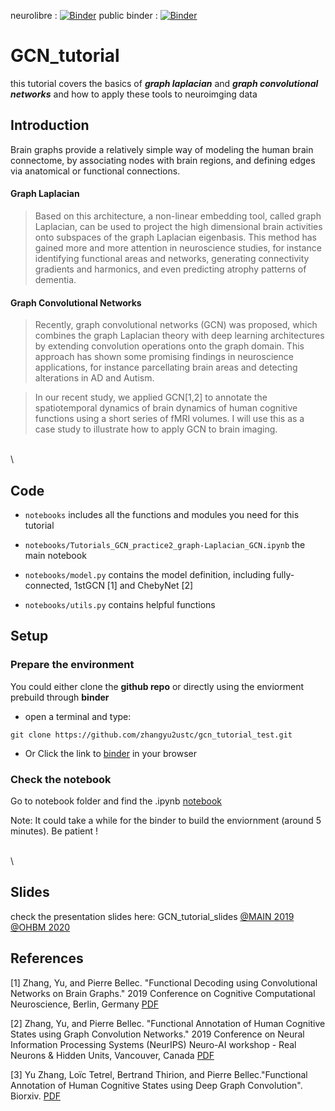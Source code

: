 neurolibre : [![Binder](http://binder-wksh2.conp.cloud/badge_logo.svg)](http://binder-wksh2.conp.cloud/v2/gh/zhangyu2ustc/gcn_tutorial_test/master?filepath=notebooks%2F)
public binder : [![Binder](https://mybinder.org/badge_logo.svg)](https://mybinder.org/v2/gh/zhangyu2ustc/gcn_tutorial_test/master?filepath=notebooks%2F)

# GCN_tutorial
this tutorial covers the basics of _**graph laplacian**_ and _**graph convolutional networks**_ and how to apply these tools to neuroimging data

## Introduction
Brain graphs provide a relatively simple way of modeling the human brain connectome, by associating nodes with brain regions, and defining edges via anatomical or functional connections. 
#### Graph Laplacian
> Based on this architecture, a non-linear embedding tool, called graph Laplacian, can be used to project the high dimensional brain activities onto subspaces of the graph Laplacian eigenbasis.
This method has gained more and more attention in neuroscience studies, for instance identifying functional areas and networks, generating connectivity gradients and harmonics, and even predicting atrophy patterns of dementia. 
#### Graph Convolutional Networks
> Recently, graph convolutional networks (GCN) was proposed, which combines the graph Laplacian theory with deep learning architectures by extending convolution operations onto the graph domain. 
> This approach has shown some promising findings in neuroscience applications, for instance parcellating brain areas and detecting alterations in AD and Autism. 

> In our recent study, we applied GCN[1,2] to annotate the spatiotemporal dynamics of brain dynamics of human cognitive functions using a short series of fMRI volumes. 
I will use this as a case study to illustrate how to apply GCN to brain imaging.



\
\

## Code
 * ```notebooks``` includes all the functions and modules you need for this tutorial

 * ```notebooks/Tutorials_GCN_practice2_graph-Laplacian_GCN.ipynb``` the main notebook

 * ```notebooks/model.py``` contains the model definition, including fully-connected, 1stGCN [1] and ChebyNet [2]

 * ```notebooks/utils.py``` contains helpful functions

## Setup
### Prepare the environment
 You could either clone the **github repo** or directly using the enviorment prebuild through **binder**

  * open a terminal and type:
```
git clone https://github.com/zhangyu2ustc/gcn_tutorial_test.git
``` 

 * Or Click the link to [binder](https://mybinder.org/v2/gh/zhangyu2ustc/gcn_tutorial_test/master?filepath=notebooks%2F) in your browser


### Check the notebook 
  Go to notebook folder and find the .ipynb [notebook](https://github.com/zhangyu2ustc/gcn_tutorial_test/blob/master/notebooks/Tutorials_GCN_practice2_graph-Laplacian_GCN.ipynb)

  Note: It could take a while for the binder to build the enviornment (around 5 minutes). Be patient !  




\
\
## Slides
 check the presentation slides here: GCN_tutorial_slides [@MAIN 2019](https://drive.google.com/file/d/1Gu28WcHXlwjXQSSmqZZwIcESHff_j-J4/view?usp=sharing)    [@OHBM 2020](https://drive.google.com/file/d/1mBl_nKBRm1peIu3ouz6kqkMlWJpJQw6V/view?usp=sharing)

## References
<a id="1">[1]</a> Zhang, Yu, and Pierre Bellec. "Functional Decoding using Convolutional Networks on Brain Graphs." 2019 Conference on Cognitive Computational Neuroscience, Berlin, Germany [PDF](https://ccneuro.org/2019/proceedings/0001137.pdf)

<a id="2">[2]</a> Zhang, Yu, and Pierre Bellec. "Functional Annotation of Human Cognitive States using Graph Convolution Networks." 2019 Conference on Neural Information Processing Systems (NeurIPS) Neuro-AI workshop - Real Neurons & Hidden Units, Vancouver, Canada [PDF](https://openreview.net/pdf?id=HJenmmF8Ir)

<a id="3">[3]</a> Yu Zhang, Loïc Tetrel, Bertrand Thirion, and Pierre Bellec."Functional Annotation of Human Cognitive States using Deep Graph Convolution". Biorxiv.  [PDF](https://www.biorxiv.org/content/10.1101/2020.04.24.060657v1)

